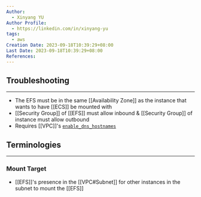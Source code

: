 ```yaml
---
Author:
  - Xinyang YU
Author Profile:
  - https://linkedin.com/in/xinyang-yu
tags:
  - aws
Creation Date: 2023-09-18T10:39:29+08:00
Last Date: 2023-09-18T10:39:29+08:00
References:
---
```




## Troubleshooting
---
- The EFS must be in the same [[Availability Zone]] as the instance that wants to have [[ECS]] be mounted with
- [[Security Group]] of [[EFS]] must allow inbound & [[Security Group]] of instance must allow outbound
- Requires [[VPC]]'s [`enable_dns_hostnames`](https://registry.terraform.io/providers/hashicorp/aws/latest/docs/resources/vpc#enable_dns_hostnames)


## Terminologies
---
### Mount Target
- [[EFS]]'s presence in the [[VPC#Subnet]] for other instances in the subnet to mount the [[EFS]]